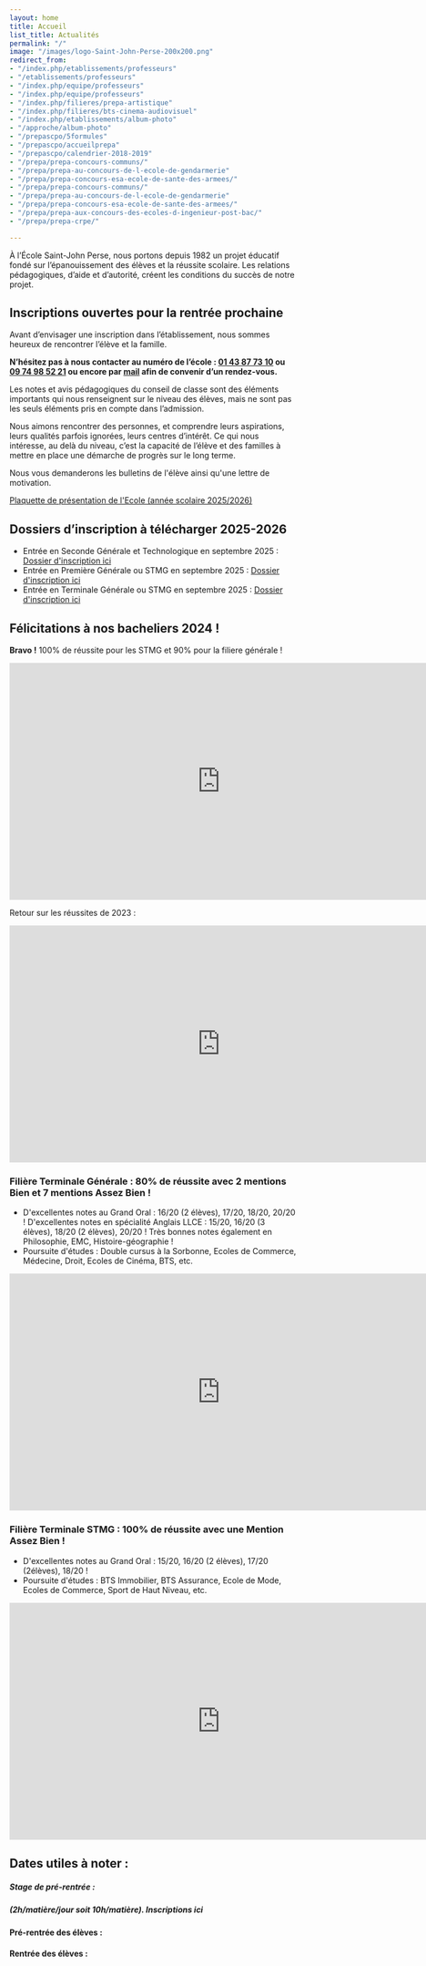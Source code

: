 ```yaml
---
layout: home
title: Accueil
list_title: Actualités
permalink: "/"
image: "/images/logo-Saint-John-Perse-200x200.png"
redirect_from:
- "/index.php/etablissements/professeurs"
- "/etablissements/professeurs"
- "/index.php/equipe/professeurs"
- "/index.php/equipe/professeurs"
- "/index.php/filieres/prepa-artistique"
- "/index.php/filieres/bts-cinema-audiovisuel"
- "/index.php/etablissements/album-photo"
- "/approche/album-photo"
- "/prepascpo/5formules"
- "/prepascpo/accueilprepa"
- "/prepascpo/calendrier-2018-2019"
- "/prepa/prepa-concours-communs/"
- "/prepa/prepa-au-concours-de-l-ecole-de-gendarmerie"
- "/prepa/prepa-concours-esa-ecole-de-sante-des-armees/"
- "/prepa/prepa-concours-communs/"
- "/prepa/prepa-au-concours-de-l-ecole-de-gendarmerie"
- "/prepa/prepa-concours-esa-ecole-de-sante-des-armees/"
- "/prepa/prepa-aux-concours-des-ecoles-d-ingenieur-post-bac/"
- "/prepa/prepa-crpe/"

---
```

À l’École Saint-John Perse, nous portons depuis 1982 un projet éducatif fondé sur l’épanouissement des élèves et la réussite scolaire. Les relations pédagogiques, d’aide et d’autorité, créent les conditions du succès de notre projet.

<!--<div class="bandeau">
<p>L'Ecole Saint-John Perse est en vacances jusqu'au 26 août mais nous restons joignable :</p>
<p>06 31 22 23 60 (sms) ou sjp018@gmail.com</p>
<p>Il reste quelques places disponibles, n'hésitez pas à nous contacter !</p>
</div>-->

## Inscriptions ouvertes pour la rentrée prochaine 

Avant d’envisager une inscription dans l’établissement, nous sommes heureux de rencontrer l’élève et la famille.

**N’hésitez pas à nous contacter au numéro de l’école : [01 43 87 73 10](tel:+33143877310) ou [09 74 98 52 21](tel:+33974985221) ou encore par [mail](mailto:sjp018@gmail.com) afin de convenir d’un rendez-vous.**

Les notes et avis pédagogiques du conseil de classe sont des éléments importants qui nous renseignent sur le niveau des élèves, mais ne sont pas les seuls éléments pris en compte dans l’admission.

Nous aimons rencontrer des personnes, et comprendre leurs aspirations, leurs qualités parfois ignorées, leurs centres d’intérêt. Ce qui nous intéresse, au delà du niveau, c’est la capacité de l’élève et des familles à mettre en place une démarche de progrès sur le long terme.

Nous vous demanderons les bulletins de l'élève ainsi qu'une lettre de motivation.

[Plaquette de présentation de l'Ecole (année scolaire 2025/2026)](/uploads/plaquette-ecole-saint-john-perse-2025-2026.pdf "Plaquette 25/26")

## Dossiers d’inscription à télécharger 2025-2026

* Entrée en Seconde Générale et Technologique en septembre 2025 : [Dossier d'inscription ici](/uploads/fiche_inscription_seconde_2025_2026.pdf)
* Entrée en Première Générale ou STMG en septembre 2025 : [Dossier d'inscription ici](/uploads/fiche_inscription_premiere_2025_2026.pdf)
* Entrée en Terminale Générale ou STMG en septembre 2025 : [Dossier d'inscription ici](/uploads/fiche_inscription_terminale_2025_2026.pdf)

## Félicitations à nos bacheliers 2024 !

**Bravo !** 100% de réussite pour les STMG et 90% pour la filiere générale !

<iframe width="740" height="416" src="https://www.youtube.com/embed/CGLhMan_VvU?si=eEoOrsCQG1gdVb3x" frameborder="0" allow="accelerometer; autoplay; clipboard-write; encrypted-media; gyroscope; picture-in-picture; web-share" referrerpolicy="strict-origin-when-cross-origin" allowfullscreen></iframe>

Retour sur les réussites de 2023 :

<iframe width="740" height="416" src="https://www.youtube.com/embed/dVHMcEqsXps" frameborder="0" allow="accelerometer; autoplay; clipboard-write; encrypted-media; gyroscope; picture-in-picture; web-share" allowfullscreen></iframe>

### Filière Terminale Générale : 80% de réussite avec 2 mentions Bien et 7 mentions Assez Bien !

- D'excellentes notes au Grand Oral : 16/20 (2 élèves), 17/20, 18/20, 20/20 ! D'excellentes notes en spécialité Anglais LLCE : 15/20, 16/20 (3 élèves), 18/20 (2 élèves), 20/20 ! Très bonnes notes également en Philosophie, EMC, Histoire-géographie !
- Poursuite d'études : Double cursus à la Sorbonne, Ecoles de Commerce, Médecine, Droit, Ecoles de Cinéma, BTS, etc.

<iframe width="740" height="416" src="https://www.youtube.com/embed/PM7KNnlOOZo" frameborder="0" allow="accelerometer; autoplay; clipboard-write; encrypted-media; gyroscope; picture-in-picture; web-share" allowfullscreen></iframe>

### Filière Terminale STMG : 100% de réussite avec une Mention Assez Bien !

- D'excellentes notes au Grand Oral : 15/20, 16/20 (2 élèves), 17/20 (2élèves), 18/20 !
- Poursuite d'études : BTS Immobilier, BTS Assurance, Ecole de Mode, Ecoles de Commerce, Sport de Haut Niveau, etc.

<iframe width="740" height="416" src="https://www.youtube-nocookie.com/embed/cYOVMORfAis?controls=0" frameborder="0" allow="accelerometer; autoplay; encrypted-media; gyroscope; picture-in-picture" allowfullscreen></iframe>

## Dates utiles à noter :

##### Stage de pré-rentrée :

##### (2h/matière/jour soit 10h/matière). Inscriptions ici

#### Pré-rentrée des élèves :

#### Rentrée des élèves :
